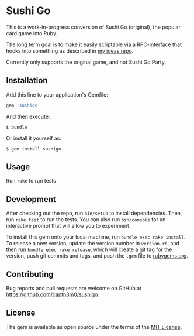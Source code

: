 # Sushi Go

This is a work-in-progress conversion of Sushi Go (original), the popular card game into Ruby.

The long term goal is to make it easily scriptable via a RPC-interface that hooks into
something as described in [my ideas repo][ideas].

Currently only supports the original game, and not Sushi Go Party.

## Installation

Add this line to your application's Gemfile:

```ruby
gem 'sushigo'
```

And then execute:

    $ bundle

Or install it yourself as:

    $ gem install sushigo

## Usage

Run `rake` to run tests

## Development

After checking out the repo, run `bin/setup` to install dependencies. Then, run `rake test` to run the tests. You can also run `bin/console` for an interactive prompt that will allow you to experiment.

To install this gem onto your local machine, run `bundle exec rake install`. To release a new version, update the version number in `version.rb`, and then run `bundle exec rake release`, which will create a git tag for the version, push git commits and tags, and push the `.gem` file to [rubygems.org](https://rubygems.org).

## Contributing

Bug reports and pull requests are welcome on GitHub at https://github.com/captn3m0/sushigo.

## License

The gem is available as open source under the terms of the [MIT License](http://opensource.org/licenses/MIT).

[ideas]: https://github.com/captn3m0/ideas/blob/master/card-game-modelling.md